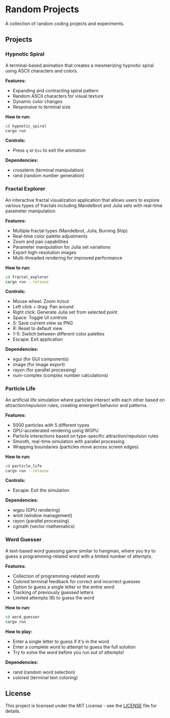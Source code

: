 # Random Projects

A collection of random coding projects and experiments.

## Projects

### Hypnotic Spiral

A terminal-based animation that creates a mesmerizing hypnotic spiral using ASCII characters and colors.

**Features:**
- Expanding and contracting spiral pattern
- Random ASCII characters for visual texture
- Dynamic color changes
- Responsive to terminal size

**How to run:**
```bash
cd hypnotic_spiral
cargo run
```

**Controls:**
- Press `q` or `Esc` to exit the animation

**Dependencies:**
- crossterm (terminal manipulation)
- rand (random number generation)

### Fractal Explorer

An interactive fractal visualization application that allows users to explore various types of fractals including Mandelbrot and Julia sets with real-time parameter manipulation.

**Features:**
- Multiple fractal types (Mandelbrot, Julia, Burning Ship)
- Real-time color palette adjustments
- Zoom and pan capabilities
- Parameter manipulation for Julia set variations
- Export high-resolution images
- Multi-threaded rendering for improved performance

**How to run:**
```bash
cd fractal_explorer
cargo run --release
```

**Controls:**
- Mouse wheel: Zoom in/out
- Left click + drag: Pan around
- Right click: Generate Julia set from selected point
- Space: Toggle UI controls
- S: Save current view as PNG
- R: Reset to default view
- 1-5: Switch between different color palettes
- Escape: Exit application

**Dependencies:**
- egui (for GUI components)
- image (for image export)
- rayon (for parallel processing)
- num-complex (complex number calculations)

### Particle Life

An artificial life simulation where particles interact with each other based on attraction/repulsion rules, creating emergent behavior and patterns.

**Features:**
- 5000 particles with 5 different types
- GPU-accelerated rendering using WGPU
- Particle interactions based on type-specific attraction/repulsion rules
- Smooth, real-time simulation with parallel processing
- Wrapping boundaries (particles move across screen edges)

**How to run:**
```bash
cd particle_life
cargo run --release
```

**Controls:**
- Escape: Exit the simulation

**Dependencies:**
- wgpu (GPU rendering)
- winit (window management)
- rayon (parallel processing)
- cgmath (vector mathematics)

### Word Guesser

A text-based word guessing game similar to hangman, where you try to guess a programming-related word with a limited number of attempts.

**Features:**
- Collection of programming-related words
- Colored terminal feedback for correct and incorrect guesses
- Option to guess a single letter or the entire word
- Tracking of previously guessed letters
- Limited attempts (6) to guess the word

**How to run:**
```bash
cd word_guesser
cargo run
```

**How to play:**
- Enter a single letter to guess if it's in the word
- Enter a complete word to attempt to guess the full solution
- Try to solve the word before you run out of attempts!

**Dependencies:**
- rand (random word selection)
- colored (terminal text coloring)

## License

This project is licensed under the MIT License - see the [LICENSE](LICENSE) file for details.

